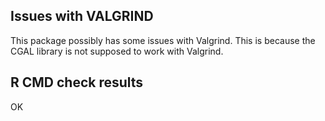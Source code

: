 ## Issues with VALGRIND

This package possibly has some issues with Valgrind. This is because the CGAL 
library is not supposed to work with Valgrind.


## R CMD check results

OK
